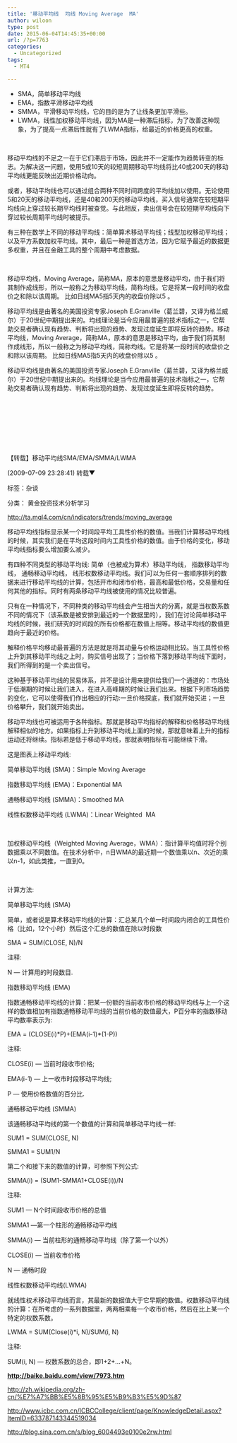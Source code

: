 ```yaml
---
title: '移动平均线  均线 Moving Average  MA'
author: wiloon
type: post
date: 2015-06-04T14:45:35+00:00
url: /?p=7763
categories:
  - Uncategorized
tags:
  - MT4

---
```

  * SMA，简单移动平均线
  * EMA，指数平滑移动平均线
  * SMMA，平滑移动平均线，它的目的是为了让线条更加平滑些。
  * LWMA，线性加权移动平均线，因为MA是一种滞后指标，为了改善这种现象，为了提高一点滞后性就有了LWMA指标，给最近的价格更高的权重。

&nbsp;

移动平均线的不足之一在于它们滞后于市场，因此并不一定能作为趋势转变的标志。为解决这一问题，使用5或10天的较短周期移动平均线将比40或200天的移动平均线更能反映出近期价格动向。

或者，移动平均线也可以通过组合两种不同时间跨度的平均线加以使用。无论使用5和20天的移动平均线，还是40和200天的移动平均线，买入信号通常在较短期平均线向上穿过较长期平均线时被查觉。与此相反，卖出信号会在较短期平均线向下穿过较长周期平均线时被提示。

有三种在数学上不同的移动平均线：简单算术移动平均线；线型加权移动平均线；以及平方系数加权平均线。其中，最后一种是首选方法，因为它赋予最近的数据更多权重，并且在金融工具的整个周期中考虑数据。

&nbsp;

移动平均线，Moving Average，简称MA，原本的意思是移动平均，由于我们将其制作成线形，所以一般称之为移动平均线，简称均线。它是将某一段时间的收盘价之和除以该周期。 比如日线MA5指5天内的收盘价除以5 。
  
移动平均线是由著名的美国投资专家Joseph E.Granville（葛兰碧，又译为格兰威尔）于20世纪中期提出来的。均线理论是当今应用最普遍的技术指标之一，它帮助交易者确认现有趋势、判断将出现的趋势、发现过度延生即将反转的趋势。移动平均线，Moving Average，简称MA，原本的意思是移动平均，由于我们将其制作成线形，所以一般称之为移动平均线，简称均线。它是将某一段时间的收盘价之和除以该周期。 比如日线MA5指5天内的收盘价除以5 。
  
移动平均线是由著名的美国投资专家Joseph E.Granville（葛兰碧，又译为格兰威尔）于20世纪中期提出来的。均线理论是当今应用最普遍的技术指标之一，它帮助交易者确认现有趋势、判断将出现的趋势、发现过度延生即将反转的趋势。

&nbsp;

&nbsp;

&nbsp;

&nbsp;

【转载】移动平均线SMA/EMA/SMMA/LWMA
  
(2009-07-09 23:28:41) 转载▼
  
标签：杂谈
  
分类： 黄金投资技术分析学习
  
http://ta.mql4.com/cn/indicators/trends/moving_average

移动平均线指标显示某一个时间段平均工具性价格的数值。当我们计算移动平均线的时候，其实我们是在平均这段时间内工具性价格的数值。由于价格的变化，移动平均线指标要么增加要么减少。

有四种不同类型的移动平均线: 简单（也被成为算术）移动平均线， 指数移动平均线， 通畅移动平均线， 线形权数移动平均线。我们可以为任何一套顺序排列的数据来进行移动平均线的计算，包括开市和闭市价格，最高和最低价格，交易量和任何其他的指标。同时有两条移动平均线被使用的情况比较普遍。

只有在一种情况下，不同种类的移动平均线会产生相当大的分离，就是当权数系数不同的情况下（该系数是被安排到最近的一个数据里的），我们在讨论简单移动平均线的时候，我们研究的时间段的所有价格都在数值上相等。移动平均线的数值更趋向于最近的价格。

解释价格平均移动最普遍的方法是就是将其动量与价格运动相比较。当工具性价格上升到其移动平均线之上时，购买信号出现了；当价格下落到移动平均线下面时，我们所得到的是一个卖出信号。

这种基于移动平均线的贸易体系，并不是设计用来提供给我们一个通道的：市场处于低潮期的时候让我们进入，在进入高峰期的时候让我们出来。根据下列市场趋势的变化，它可以使得我们作出相应的行动:一旦价格探底，我们就开始买进；一旦价格攀升，我们就开始卖出。

移动平均线也可被运用于各种指标。那就是移动平均指标的解释和价格移动平均线解释相似的地方。如果指标上升到移动平均线上面的时候，那就意味着上升的指标运动还将继续。指标若是低于移动平均线，那就表明指标有可能继续下滑。
  
这是图表上移动平均线:
  
简单移动平均线 (SMA)：Simple Moving Average
  
指数移动平均线 (EMA)：Exponential MA
  
通畅移动平均线 (SMMA)：Smoothed MA
  
线性权数移动平均线 (LWMA)：Linear Weighted  MA

&nbsp;

加权移动平均线（Weighted Moving Average，WMA）：指计算平均值时将个别数据乘以不同数值。在技术分析中，n日WMA的最近期一个数值乘以n、次近的乘以n-1，如此类推，一直到0。

&nbsp;

计算方法:
  
简单移动平均线 (SMA)
  
简单，或者说是算术移动平均线的计算：汇总某几个单一时间段内闭合的工具性价格（比如，12个小时）然后这个汇总的数值在除以时段数
  
SMA = SUM(CLOSE, N)/N

注释:
  
N — 计算用的时段数目.

指数移动平均线 (EMA)
  
指数通畅移动平均线的计算：把某一份额的当前收市价格的移动平均线与上一个这样的数值相加有指数通畅移动平均线的当前价格的数值最大，P百分率的指数移动平均数率表示为:
  
EMA = (CLOSE(i)\*P)+(EMA(i-1)\*(1-P))

注释:
  
CLOSE(i) — 当前时段收市价格;
  
EMA(i-1) — 上一收市时段移动平均线;
  
P — 使用价格数值的百分比.
  
通畅移动平均线 (SMMA)
  
该通畅移动平均线的第一个数值的计算和简单移动平均线一样:

SUM1 = SUM(CLOSE, N)
  
SMMA1 = SUM1/N

第二个和接下来的数值的计算，可参照下列公式:
  
SMMA(i) = (SUM1-SMMA1+CLOSE(i))/N

注释:
  
SUM1 — N个时间段收市价格的总值
  
SMMA1 —第一个柱形的通畅移动平均线
  
SMMA(i) — 当前柱形的通畅移动平均线（除了第一个以外）
  
CLOSE(i) — 当前收市价格
  
N — 通畅时段
  
线性权数移动平均线(LWMA)
  
就线性权术移动平均线而言，其最新的数据值大于它早期的数值。权数移动平均线的计算：在所考虑的一系列数据里，两两相乘每一个收市价格，然后在比上某一个特定的权数系数。

LWMA = SUM(Close(i)*i, N)/SUM(i, N)

注释:
  
SUM(i, N) — 权数系数的总合，即1+2+&#8230;+N。

**http://baike.baidu.com/view/7973.htm**

http://zh.wikipedia.org/zh-cn/%E7%A7%BB%E5%8B%95%E5%B9%B3%E5%9D%87

http://www.icbc.com.cn/ICBCCollege/client/page/KnowledgeDetail.aspx?ItemID=633787143344519034

http://blog.sina.com.cn/s/blog_6004493e0100e2rw.html